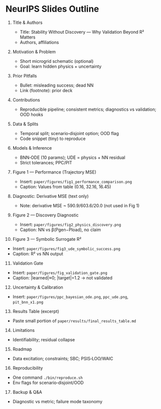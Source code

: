 # NeurIPS Slides Outline

1. Title & Authors
   - Title: Stability Without Discovery — Why Validation Beyond R² Matters
   - Authors, affiliations

2. Motivation & Problem
   - Short microgrid schematic (optional)
   - Goal: learn hidden physics + uncertainty

3. Prior Pitfalls
   - Bullet: misleading success; dead NN
   - Link (footnote): prior deck

4. Contributions
   - Reproducible pipeline; consistent metrics; diagnostics vs validation; OOD hooks

5. Data & Splits
   - Temporal split; scenario‑disjoint option; OOD flag
   - Code snippet (tiny) to reproduce

6. Models & Inference
   - BNN‑ODE (10 params); UDE = physics + NN residual
   - Strict tolerances; PPC/PIT

7. Figure 1 — Performance (Trajectory MSE)
   - Insert: `paper/figures/fig1_performance_comparison.png`
   - Caption: Values from table (0.16, 32.16, 16.45)

8. Diagnostic: Derivative MSE (text only)
   - Note: derivative MSE ~ 590.9/603.6/20.0 (not used in Fig 1)

9. Figure 2 — Discovery Diagnostic
   - Insert: `paper/figures/fig2_physics_discovery.png`
   - Caption: NN vs β(Pgen−Pload), no claim

10. Figure 3 — Symbolic Surrogate R²
   - Insert: `paper/figures/fig3_ude_symbolic_success.png`
   - Caption: R² vs NN output

11. Validation Gate
   - Insert: `paper/figures/fig_validation_gate.png`
   - Caption: |learned|≈0; |target|=1.2 → not validated

12. Uncertainty & Calibration
   - Insert: `paper/figures/ppc_bayesian_ode.png`, `ppc_ude.png`, `pit_bnn_x1.png`

13. Results Table (excerpt)
   - Paste small portion of `paper/results/final_results_table.md`

14. Limitations
   - Identifiability; residual collapse

15. Roadmap
   - Data excitation; constraints; SBC; PSIS‑LOO/WAIC

16. Reproducibility
   - One command `./bin/reproduce.sh`
   - Env flags for scenario‑disjoint/OOD

17. Backup & Q&A
   - Diagnostic vs metric; failure mode taxonomy 